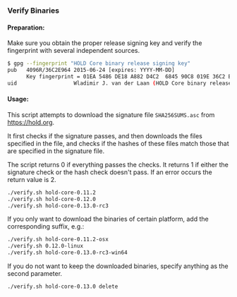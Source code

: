 ### Verify Binaries

#### Preparation:

Make sure you obtain the proper release signing key and verify the fingerprint with several independent sources.

```sh
$ gpg --fingerprint "HOLD Core binary release signing key"
pub   4096R/36C2E964 2015-06-24 [expires: YYYY-MM-DD]
      Key fingerprint = 01EA 5486 DE18 A882 D4C2  6845 90C8 019E 36C2 E964
uid                  Wladimir J. van der Laan (HOLD Core binary release signing key) <laanwj@gmail.com>
```

#### Usage:

This script attempts to download the signature file `SHA256SUMS.asc` from https://hold.org.

It first checks if the signature passes, and then downloads the files specified in the file, and checks if the hashes of these files match those that are specified in the signature file.

The script returns 0 if everything passes the checks. It returns 1 if either the signature check or the hash check doesn't pass. If an error occurs the return value is 2.


```sh
./verify.sh hold-core-0.11.2
./verify.sh hold-core-0.12.0
./verify.sh hold-core-0.13.0-rc3
```

If you only want to download the binaries of certain platform, add the corresponding suffix, e.g.:

```sh
./verify.sh hold-core-0.11.2-osx
./verify.sh 0.12.0-linux
./verify.sh hold-core-0.13.0-rc3-win64
```

If you do not want to keep the downloaded binaries, specify anything as the second parameter.

```sh
./verify.sh hold-core-0.13.0 delete
```
